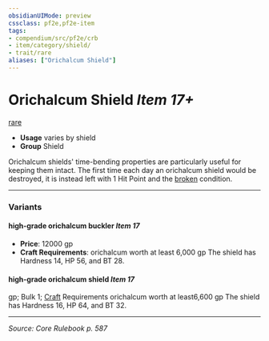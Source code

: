 ```yaml
---
obsidianUIMode: preview
cssclass: pf2e,pf2e-item
tags:
- compendium/src/pf2e/crb
- item/category/shield/
- trait/rare
aliases: ["Orichalcum Shield"]
---
```

# Orichalcum Shield *Item 17+*  
[rare](rare.md "Rare Rarity Trait")  

- **Usage** varies by shield
- **Group** Shield 

Orichalcum shields' time-bending properties are particularly useful for keeping them intact. The first time each day an orichalcum shield would be destroyed, it is instead left with 1 Hit Point and the [broken](conditions.md#Broken) condition.

---

### Variants

#### high-grade orichalcum buckler *Item 17*

- **Price**: 12000 gp
- **Craft Requirements**: orichalcum worth at least 6,000 gp The shield has Hardness 14, HP 56, and BT 28.

#### high-grade orichalcum shield *Item 17*


gp; Bulk 1; [Craft](craft.md) Requirements orichalcum worth at least6,600 gp The shield has Hardness 16, HP 64, and BT 32.

---
*Source: Core Rulebook p. 587*